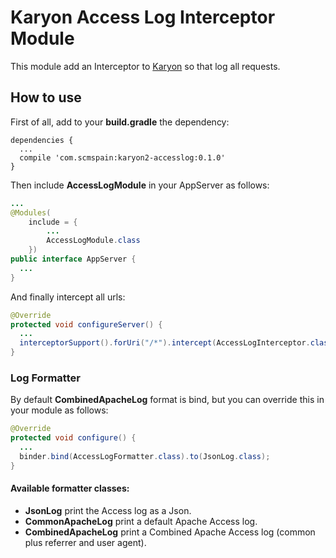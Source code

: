 # Karyon Access Log Interceptor Module

This module add an Interceptor to [Karyon](https://github.com/Netflix/karyon) so that log all requests.
 
## How to use

First of all, add to your **build.gradle** the dependency:
```
dependencies {
  ...
  compile 'com.scmspain:karyon2-accesslog:0.1.0'
}
```

Then include **AccessLogModule** in your AppServer as follows:

```java
...
@Modules(
    include = {
        ...
        AccessLogModule.class
    })
public interface AppServer {
  ...
}
```

And finally intercept all urls:

```java
@Override
protected void configureServer() {
  ...
  interceptorSupport().forUri("/*").intercept(AccessLogInterceptor.class);
}
```

### Log Formatter
By default **CombinedApacheLog** format is bind, but you can override this in your module as follows:

```java
@Override
protected void configure() {
  ...
  binder.bind(AccessLogFormatter.class).to(JsonLog.class);
}
```

#### Available formatter classes:
* **JsonLog** print the Access log as a Json.
* **CommonApacheLog** print a default Apache Access log.
* **CombinedApacheLog** print a Combined Apache Access log (common plus referrer and user agent).